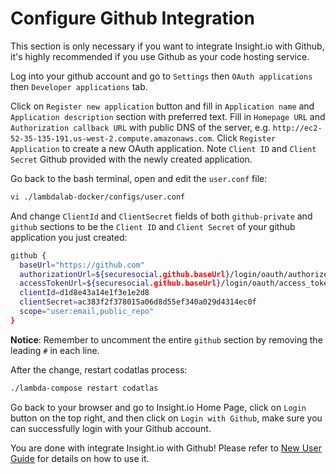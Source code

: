 # Configure Github Integration

This section is only necessary if you want to integrate Insight.io with Github, it's highly recommended if you use Github as your code hosting service. 

Log into your github account and go to `Settings` then `OAuth applications` then `Developer applications` tab.

Click on `Register new application` button and fill in `Application name` and `Application description` section with preferred text. Fill in `Homepage URL` and `Authorization callback URL` with public DNS of the server, e.g. `http://ec2-52-35-135-191.us-west-2.compute.amazonaws.com`. Click `Register Application` to create a new OAuth application. Note `Client ID` and `Client Secret` Github provided with the newly created application.

Go back to the bash terminal, open and edit the `user.conf` file:

```bash
vi ./lambdalab-docker/configs/user.conf
```

And change ``ClientId`` and ``ClientSecret`` fields of both ``github-private`` and ``github`` sections to be the ``Client ID`` and ``Client Secret`` of your github application you just created:

```bash
github {
  baseUrl="https://github.com"
  authorizationUrl=${securesocial.github.baseUrl}/login/oauth/authorize
  accessTokenUrl=${securesocial.github.baseUrl}/login/oauth/access_token
  clientId=d1d8e43a14e1f3e1e2d8
  clientSecret=ac383f2f378015a06d8d55ef340a029d4314ec0f
  scope="user:email,public_repo"
}
```

**Notice**: Remember to uncomment the entire `github` section by removing the leading `#` in each line.

After the change, restart codatlas process:

```bash
./lambda-compose restart codatlas
```

Go back to your browser and go to Insight.io Home Page, click on `Login` button on the top right, and then click on `Login with Github`, make sure you can successfully login with your Github account.

You are done with integrate Insight.io with Github! Please refer to [New User Guide](../USER_GUIDE.md) for details on how to use it.
